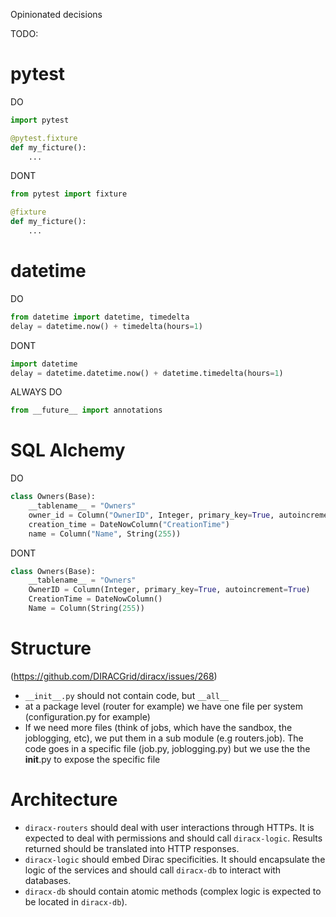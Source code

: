 Opinionated decisions

TODO:

# pytest

DO

```python
import pytest

@pytest.fixture
def my_ficture():
    ...
```

DONT

```python
from pytest import fixture

@fixture
def my_ficture():
    ...
```

# datetime

DO

```python
from datetime import datetime, timedelta
delay = datetime.now() + timedelta(hours=1)
```

DONT

```python
import datetime
delay = datetime.datetime.now() + datetime.timedelta(hours=1)
```


ALWAYS DO

```python
from __future__ import annotations
```

# SQL Alchemy

DO

```python
class Owners(Base):
    __tablename__ = "Owners"
    owner_id = Column("OwnerID", Integer, primary_key=True, autoincrement=True)
    creation_time = DateNowColumn("CreationTime")
    name = Column("Name", String(255))
```

DONT

```python
class Owners(Base):
    __tablename__ = "Owners"
    OwnerID = Column(Integer, primary_key=True, autoincrement=True)
    CreationTime = DateNowColumn()
    Name = Column(String(255))
```


# Structure

(https://github.com/DIRACGrid/diracx/issues/268)

* `__init__.py` should not contain code, but `__all__`
* at a package level (router for example) we have one file per system (configuration.py for example)
* If we need more files (think of jobs, which have the sandbox, the joblogging, etc), we put them in a sub module (e.g routers.job). The code goes in a specific file (job.py, joblogging.py) but we use the the __init__.py to expose the specific file


# Architecture

* `diracx-routers` should deal with user interactions through HTTPs. It is expected to deal with permissions and should call `diracx-logic`. Results returned should be translated into HTTP responses.
* `diracx-logic` should embed Dirac specificities. It should encapsulate the logic of the services and should call `diracx-db` to interact with databases.
* `diracx-db` should contain atomic methods (complex logic is expected to be located in `diracx-db`).
